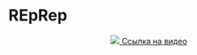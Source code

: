 # REpRep

<div align="center">
  <a href="https://www.youtube.com/watch?v=SOjvlDRJqLQ"><img src="https://img.youtube.com/watch?v=SOjvlDRJqLQ/1.jpg"> Ссылка на видео</a>
</div>
